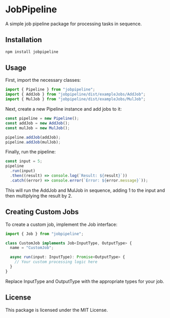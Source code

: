 # JobPipeline

A simple job pipeline package for processing tasks in sequence.

## Installation

```bash
npm install jobpipeline
```

## Usage

First, import the necessary classes:

```ts
import { Pipeline } from "jobpipeline";
import { AddJob } from "jobpipeline/dist/exampleJobs/AddJob";
import { MulJob } from "jobpipeline/dist/exampleJobs/MulJob";
```

Next, create a new Pipeline instance and add jobs to it:

```ts
const pipeline = new Pipeline();
const addJob = new AddJob();
const mulJob = new MulJob();

pipeline.addJob(addJob);
pipeline.addJob(mulJob);
```

Finally, run the pipeline:

```ts
const input = 5;
pipeline
  .run(input)
  .then((result) => console.log(`Result: ${result}`))
  .catch((error) => console.error(`Error: ${error.message}`));
```

This will run the AddJob and MulJob in sequence, adding 1 to the input and then multiplying the result by 2.

## Creating Custom Jobs

To create a custom job, implement the Job interface:

```ts
import { Job } from "jobpipeline";

class CustomJob implements Job<InputType, OutputType> {
  name = "CustomJob";

  async run(input: InputType): Promise<OutputType> {
    // Your custom processing logic here
  }
}
```

Replace InputType and OutputType with the appropriate types for your job.

## License

This package is licensed under the MIT License.
